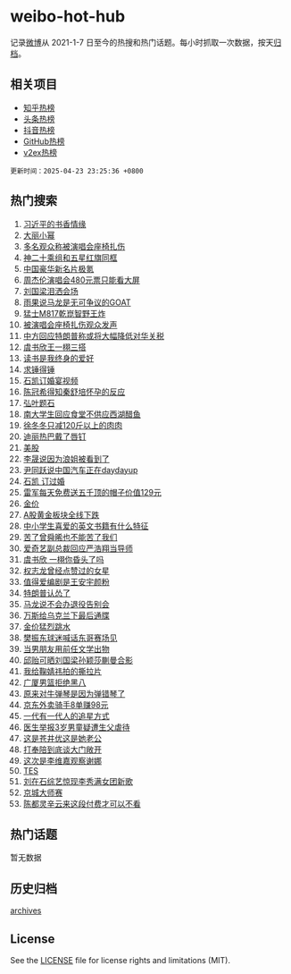 # weibo-hot-hub

记录[微博](https://www.weibo.com)从 2021-1-7 日至今的热搜和热门话题。每小时抓取一次数据，按天[归档](archives)。

## 相关项目

- [知乎热榜](https://github.com/snaildev/zhihu-hot-hub)
- [头条热榜](https://github.com/snaildev/toutiao-hot-hub)
- [抖音热榜](https://github.com/snaildev/douyin-hot-hub)
- [GitHub热榜](https://github.com/snaildev/github-hot-hub)
- [v2ex热榜](https://github.com/snaildev/v2ex-hot-hub)


`更新时间：2025-04-23 23:25:36 +0800`

## 热门搜索

1. [习近平的书香情缘](https://m.weibo.cn/search?containerid=100103type%3D1%26t%3D10%26q%3D%23%E4%B9%A0%E8%BF%91%E5%B9%B3%E7%9A%84%E4%B9%A6%E9%A6%99%E6%83%85%E7%BC%98%23&stream_entry_id=51&isnewpage=1&extparam=seat%3D1%26q%3D%2523%25E4%25B9%25A0%25E8%25BF%2591%25E5%25B9%25B3%25E7%259A%2584%25E4%25B9%25A6%25E9%25A6%2599%25E6%2583%2585%25E7%25BC%2598%2523%26dgr%3D0%26filter_type%3Drealtimehot%26stream_entry_id%3D51%26c_type%3D51%26cate%3D10103%26pos%3D0%26display_time%3D1745421935%26pre_seqid%3D17454219354220198303201)
1. [大丽小幂](https://m.weibo.cn/search?containerid=100103type%3D1%26t%3D10%26q%3D%23%E5%A4%A7%E4%B8%BD%E5%B0%8F%E5%B9%82%23&stream_entry_id=31&isnewpage=1&extparam=seat%3D1%26filter_type%3Drealtimehot%26c_type%3D31%26flag%3D1%26pos%3D0%26q%3D%2523%25E5%25A4%25A7%25E4%25B8%25BD%25E5%25B0%258F%25E5%25B9%2582%2523%26dgr%3D0%26lcate%3D5001%26band_rank%3D1%26stream_entry_id%3D31%26realpos%3D1%26cate%3D5001%26display_time%3D1745421935%26pre_seqid%3D17454219354220198303201)
1. [多名观众称被演唱会座椅扎伤](https://m.weibo.cn/search?containerid=100103type%3D1%26t%3D10%26q%3D%23%E5%A4%9A%E5%90%8D%E8%A7%82%E4%BC%97%E7%A7%B0%E8%A2%AB%E6%BC%94%E5%94%B1%E4%BC%9A%E5%BA%A7%E6%A4%85%E6%89%8E%E4%BC%A4%23&stream_entry_id=31&isnewpage=1&extparam=seat%3D1%26filter_type%3Drealtimehot%26c_type%3D31%26flag%3D0%26pos%3D1%26q%3D%2523%25E5%25A4%259A%25E5%2590%258D%25E8%25A7%2582%25E4%25BC%2597%25E7%25A7%25B0%25E8%25A2%25AB%25E6%25BC%2594%25E5%2594%25B1%25E4%25BC%259A%25E5%25BA%25A7%25E6%25A4%2585%25E6%2589%258E%25E4%25BC%25A4%2523%26dgr%3D0%26lcate%3D5001%26band_rank%3D2%26stream_entry_id%3D31%26realpos%3D2%26cate%3D5001%26display_time%3D1745421935%26pre_seqid%3D17454219354220198303201)
1. [神二十乘组和五星红旗同框](https://m.weibo.cn/search?containerid=100103type%3D1%26t%3D10%26q%3D%23%E7%A5%9E%E4%BA%8C%E5%8D%81%E4%B9%98%E7%BB%84%E5%92%8C%E4%BA%94%E6%98%9F%E7%BA%A2%E6%97%97%E5%90%8C%E6%A1%86%23&stream_entry_id=31&isnewpage=1&extparam=seat%3D1%26filter_type%3Drealtimehot%26c_type%3D31%26flag%3D1%26pos%3D2%26q%3D%2523%25E7%25A5%259E%25E4%25BA%258C%25E5%258D%2581%25E4%25B9%2598%25E7%25BB%2584%25E5%2592%258C%25E4%25BA%2594%25E6%2598%259F%25E7%25BA%25A2%25E6%2597%2597%25E5%2590%258C%25E6%25A1%2586%2523%26dgr%3D0%26lcate%3D5001%26band_rank%3D3%26stream_entry_id%3D31%26realpos%3D3%26cate%3D5001%26display_time%3D1745421935%26pre_seqid%3D17454219354220198303201)
1. [中国豪华新名片极氪](https://m.weibo.cn/search?containerid=100103type%3D1%26t%3D10%26q%3D%23%E4%B8%AD%E5%9B%BD%E8%B1%AA%E5%8D%8E%E6%96%B0%E5%90%8D%E7%89%87%E6%9E%81%E6%B0%AA%23&stream_entry_id=31&isnewpage=1&extparam=seat%3D1%26filter_type%3Drealtimehot%26c_type%3D31%26topic_ad%3D1%26pos%3D3%26q%3D%2523%25E4%25B8%25AD%25E5%259B%25BD%25E8%25B1%25AA%25E5%258D%258E%25E6%2596%25B0%25E5%2590%258D%25E7%2589%2587%25E6%259E%2581%25E6%25B0%25AA%2523%26dgr%3D0%26lcate%3D5001%26band_rank%3D4%26stream_entry_id%3D31%26cate%3D5001%26adid%3D283883%26is_ad_pos%3D1%26display_time%3D1745421935%26pre_seqid%3D17454219354220198303201)
1. [周杰伦演唱会480元票只能看大屏](https://m.weibo.cn/search?containerid=100103type%3D1%26t%3D10%26q%3D%23%E5%91%A8%E6%9D%B0%E4%BC%A6%E6%BC%94%E5%94%B1%E4%BC%9A480%E5%85%83%E7%A5%A8%E5%8F%AA%E8%83%BD%E7%9C%8B%E5%A4%A7%E5%B1%8F%23&stream_entry_id=31&isnewpage=1&extparam=seat%3D1%26filter_type%3Drealtimehot%26c_type%3D31%26flag%3D0%26pos%3D4%26q%3D%2523%25E5%2591%25A8%25E6%259D%25B0%25E4%25BC%25A6%25E6%25BC%2594%25E5%2594%25B1%25E4%25BC%259A480%25E5%2585%2583%25E7%25A5%25A8%25E5%258F%25AA%25E8%2583%25BD%25E7%259C%258B%25E5%25A4%25A7%25E5%25B1%258F%2523%26dgr%3D0%26lcate%3D5001%26band_rank%3D4%26stream_entry_id%3D31%26realpos%3D4%26cate%3D5001%26display_time%3D1745421935%26pre_seqid%3D17454219354220198303201)
1. [刘国梁泪洒会场](https://m.weibo.cn/search?containerid=100103type%3D1%26t%3D10%26q%3D%23%E5%88%98%E5%9B%BD%E6%A2%81%E6%B3%AA%E6%B4%92%E4%BC%9A%E5%9C%BA%23&stream_entry_id=31&isnewpage=1&extparam=seat%3D1%26filter_type%3Drealtimehot%26c_type%3D31%26flag%3D0%26pos%3D5%26q%3D%2523%25E5%2588%2598%25E5%259B%25BD%25E6%25A2%2581%25E6%25B3%25AA%25E6%25B4%2592%25E4%25BC%259A%25E5%259C%25BA%2523%26dgr%3D0%26lcate%3D5001%26band_rank%3D5%26stream_entry_id%3D31%26realpos%3D5%26cate%3D5001%26display_time%3D1745421935%26pre_seqid%3D17454219354220198303201)
1. [雨果说马龙是无可争议的GOAT](https://m.weibo.cn/search?containerid=100103type%3D1%26t%3D10%26q%3D%23%E9%9B%A8%E6%9E%9C%E8%AF%B4%E9%A9%AC%E9%BE%99%E6%98%AF%E6%97%A0%E5%8F%AF%E4%BA%89%E8%AE%AE%E7%9A%84GOAT%23&stream_entry_id=31&isnewpage=1&extparam=seat%3D1%26filter_type%3Drealtimehot%26c_type%3D31%26flag%3D1%26pos%3D6%26q%3D%2523%25E9%259B%25A8%25E6%259E%259C%25E8%25AF%25B4%25E9%25A9%25AC%25E9%25BE%2599%25E6%2598%25AF%25E6%2597%25A0%25E5%258F%25AF%25E4%25BA%2589%25E8%25AE%25AE%25E7%259A%2584GOAT%2523%26dgr%3D0%26lcate%3D5001%26band_rank%3D6%26stream_entry_id%3D31%26realpos%3D6%26cate%3D5001%26display_time%3D1745421935%26pre_seqid%3D17454219354220198303201)
1. [猛士M817乾崑智野王炸](https://m.weibo.cn/search?containerid=100103type%3D1%26t%3D10%26q%3D%23%E7%8C%9B%E5%A3%ABM817%E4%B9%BE%E5%B4%91%E6%99%BA%E9%87%8E%E7%8E%8B%E7%82%B8%23&stream_entry_id=31&isnewpage=1&extparam=seat%3D1%26filter_type%3Drealtimehot%26c_type%3D31%26topic_ad%3D1%26pos%3D7%26q%3D%2523%25E7%258C%259B%25E5%25A3%25ABM817%25E4%25B9%25BE%25E5%25B4%2591%25E6%2599%25BA%25E9%2587%258E%25E7%258E%258B%25E7%2582%25B8%2523%26dgr%3D0%26lcate%3D5001%26band_rank%3D7%26stream_entry_id%3D31%26cate%3D5001%26adid%3D283615%26is_ad_pos%3D1%26display_time%3D1745421935%26pre_seqid%3D17454219354220198303201)
1. [被演唱会座椅扎伤观众发声](https://m.weibo.cn/search?containerid=100103type%3D1%26t%3D10%26q%3D%23%E8%A2%AB%E6%BC%94%E5%94%B1%E4%BC%9A%E5%BA%A7%E6%A4%85%E6%89%8E%E4%BC%A4%E8%A7%82%E4%BC%97%E5%8F%91%E5%A3%B0%23&stream_entry_id=31&isnewpage=1&extparam=seat%3D1%26filter_type%3Drealtimehot%26c_type%3D31%26flag%3D1%26pos%3D8%26q%3D%2523%25E8%25A2%25AB%25E6%25BC%2594%25E5%2594%25B1%25E4%25BC%259A%25E5%25BA%25A7%25E6%25A4%2585%25E6%2589%258E%25E4%25BC%25A4%25E8%25A7%2582%25E4%25BC%2597%25E5%258F%2591%25E5%25A3%25B0%2523%26dgr%3D0%26lcate%3D5001%26band_rank%3D7%26stream_entry_id%3D31%26realpos%3D7%26cate%3D5001%26display_time%3D1745421935%26pre_seqid%3D17454219354220198303201)
1. [中方回应特朗普称或将大幅降低对华关税](https://m.weibo.cn/search?containerid=100103type%3D1%26t%3D10%26q%3D%23%E4%B8%AD%E6%96%B9%E5%9B%9E%E5%BA%94%E7%89%B9%E6%9C%97%E6%99%AE%E7%A7%B0%E6%88%96%E5%B0%86%E5%A4%A7%E5%B9%85%E9%99%8D%E4%BD%8E%E5%AF%B9%E5%8D%8E%E5%85%B3%E7%A8%8E%23&stream_entry_id=31&isnewpage=1&extparam=seat%3D1%26filter_type%3Drealtimehot%26c_type%3D31%26flag%3D0%26pos%3D9%26q%3D%2523%25E4%25B8%25AD%25E6%2596%25B9%25E5%259B%259E%25E5%25BA%2594%25E7%2589%25B9%25E6%259C%2597%25E6%2599%25AE%25E7%25A7%25B0%25E6%2588%2596%25E5%25B0%2586%25E5%25A4%25A7%25E5%25B9%2585%25E9%2599%258D%25E4%25BD%258E%25E5%25AF%25B9%25E5%258D%258E%25E5%2585%25B3%25E7%25A8%258E%2523%26dgr%3D0%26lcate%3D5001%26band_rank%3D8%26stream_entry_id%3D31%26realpos%3D8%26cate%3D5001%26display_time%3D1745421935%26pre_seqid%3D17454219354220198303201)
1. [虞书欣王一栩三搭](https://m.weibo.cn/search?containerid=100103type%3D1%26t%3D10%26q%3D%23%E8%99%9E%E4%B9%A6%E6%AC%A3%E7%8E%8B%E4%B8%80%E6%A0%A9%E4%B8%89%E6%90%AD%23&stream_entry_id=31&isnewpage=1&extparam=seat%3D1%26filter_type%3Drealtimehot%26c_type%3D31%26flag%3D1%26pos%3D10%26q%3D%2523%25E8%2599%259E%25E4%25B9%25A6%25E6%25AC%25A3%25E7%258E%258B%25E4%25B8%2580%25E6%25A0%25A9%25E4%25B8%2589%25E6%2590%25AD%2523%26dgr%3D0%26lcate%3D5001%26band_rank%3D9%26stream_entry_id%3D31%26realpos%3D9%26cate%3D5001%26display_time%3D1745421935%26pre_seqid%3D17454219354220198303201)
1. [读书是我终身的爱好](https://m.weibo.cn/search?containerid=100103type%3D1%26t%3D10%26q%3D%23%E8%AF%BB%E4%B9%A6%E6%98%AF%E6%88%91%E7%BB%88%E8%BA%AB%E7%9A%84%E7%88%B1%E5%A5%BD%23&stream_entry_id=31&isnewpage=1&extparam=seat%3D1%26filter_type%3Drealtimehot%26c_type%3D31%26flag%3D1%26pos%3D11%26q%3D%2523%25E8%25AF%25BB%25E4%25B9%25A6%25E6%2598%25AF%25E6%2588%2591%25E7%25BB%2588%25E8%25BA%25AB%25E7%259A%2584%25E7%2588%25B1%25E5%25A5%25BD%2523%26dgr%3D0%26lcate%3D5001%26band_rank%3D10%26stream_entry_id%3D31%26realpos%3D10%26cate%3D5001%26display_time%3D1745421935%26pre_seqid%3D17454219354220198303201)
1. [求锤得锤](https://m.weibo.cn/search?containerid=100103type%3D1%26t%3D10%26q%3D%E6%B1%82%E9%94%A4%E5%BE%97%E9%94%A4&stream_entry_id=31&isnewpage=1&extparam=seat%3D1%26filter_type%3Drealtimehot%26c_type%3D31%26flag%3D2%26pos%3D12%26q%3D%25E6%25B1%2582%25E9%2594%25A4%25E5%25BE%2597%25E9%2594%25A4%26dgr%3D0%26lcate%3D5001%26band_rank%3D11%26stream_entry_id%3D31%26realpos%3D11%26cate%3D5001%26display_time%3D1745421935%26pre_seqid%3D17454219354220198303201)
1. [石凯订婚宴视频](https://m.weibo.cn/search?containerid=100103type%3D1%26t%3D10%26q%3D%23%E7%9F%B3%E5%87%AF%E8%AE%A2%E5%A9%9A%E5%AE%B4%E8%A7%86%E9%A2%91%23&stream_entry_id=31&isnewpage=1&extparam=seat%3D1%26filter_type%3Drealtimehot%26c_type%3D31%26flag%3D0%26pos%3D13%26q%3D%2523%25E7%259F%25B3%25E5%2587%25AF%25E8%25AE%25A2%25E5%25A9%259A%25E5%25AE%25B4%25E8%25A7%2586%25E9%25A2%2591%2523%26dgr%3D0%26lcate%3D5001%26band_rank%3D12%26stream_entry_id%3D31%26realpos%3D12%26cate%3D5001%26display_time%3D1745421935%26pre_seqid%3D17454219354220198303201)
1. [陈冠希得知秦舒培怀孕的反应](https://m.weibo.cn/search?containerid=100103type%3D1%26t%3D10%26q%3D%23%E9%99%88%E5%86%A0%E5%B8%8C%E5%BE%97%E7%9F%A5%E7%A7%A6%E8%88%92%E5%9F%B9%E6%80%80%E5%AD%95%E7%9A%84%E5%8F%8D%E5%BA%94%23&stream_entry_id=31&isnewpage=1&extparam=seat%3D1%26filter_type%3Drealtimehot%26c_type%3D31%26flag%3D2%26pos%3D14%26q%3D%2523%25E9%2599%2588%25E5%2586%25A0%25E5%25B8%258C%25E5%25BE%2597%25E7%259F%25A5%25E7%25A7%25A6%25E8%2588%2592%25E5%259F%25B9%25E6%2580%2580%25E5%25AD%2595%25E7%259A%2584%25E5%258F%258D%25E5%25BA%2594%2523%26dgr%3D0%26lcate%3D5001%26band_rank%3D13%26stream_entry_id%3D31%26realpos%3D13%26cate%3D5001%26display_time%3D1745421935%26pre_seqid%3D17454219354220198303201)
1. [弘叶题石](https://m.weibo.cn/search?containerid=100103type%3D1%26t%3D10%26q%3D%E5%BC%98%E5%8F%B6%E9%A2%98%E7%9F%B3&stream_entry_id=31&isnewpage=1&extparam=seat%3D1%26filter_type%3Drealtimehot%26c_type%3D31%26flag%3D1%26pos%3D15%26q%3D%25E5%25BC%2598%25E5%258F%25B6%25E9%25A2%2598%25E7%259F%25B3%26dgr%3D0%26lcate%3D5001%26band_rank%3D14%26stream_entry_id%3D31%26realpos%3D14%26cate%3D5001%26display_time%3D1745421935%26pre_seqid%3D17454219354220198303201)
1. [南大学生回应食堂不供应西湖醋鱼](https://m.weibo.cn/search?containerid=100103type%3D1%26t%3D10%26q%3D%23%E5%8D%97%E5%A4%A7%E5%AD%A6%E7%94%9F%E5%9B%9E%E5%BA%94%E9%A3%9F%E5%A0%82%E4%B8%8D%E4%BE%9B%E5%BA%94%E8%A5%BF%E6%B9%96%E9%86%8B%E9%B1%BC%23&stream_entry_id=31&isnewpage=1&extparam=seat%3D1%26filter_type%3Drealtimehot%26c_type%3D31%26flag%3D1%26pos%3D16%26q%3D%2523%25E5%258D%2597%25E5%25A4%25A7%25E5%25AD%25A6%25E7%2594%259F%25E5%259B%259E%25E5%25BA%2594%25E9%25A3%259F%25E5%25A0%2582%25E4%25B8%258D%25E4%25BE%259B%25E5%25BA%2594%25E8%25A5%25BF%25E6%25B9%2596%25E9%2586%258B%25E9%25B1%25BC%2523%26dgr%3D0%26lcate%3D5001%26band_rank%3D15%26stream_entry_id%3D31%26realpos%3D15%26cate%3D5001%26display_time%3D1745421935%26pre_seqid%3D17454219354220198303201)
1. [徐冬冬只减120斤以上的肉肉](https://m.weibo.cn/search?containerid=100103type%3D1%26t%3D10%26q%3D%E5%BE%90%E5%86%AC%E5%86%AC%E5%8F%AA%E5%87%8F120%E6%96%A4%E4%BB%A5%E4%B8%8A%E7%9A%84%E8%82%89%E8%82%89&stream_entry_id=31&isnewpage=1&extparam=seat%3D1%26filter_type%3Drealtimehot%26c_type%3D31%26flag%3D1%26pos%3D17%26q%3D%25E5%25BE%2590%25E5%2586%25AC%25E5%2586%25AC%25E5%258F%25AA%25E5%2587%258F120%25E6%2596%25A4%25E4%25BB%25A5%25E4%25B8%258A%25E7%259A%2584%25E8%2582%2589%25E8%2582%2589%26dgr%3D0%26lcate%3D5001%26band_rank%3D16%26stream_entry_id%3D31%26realpos%3D16%26cate%3D5001%26display_time%3D1745421935%26pre_seqid%3D17454219354220198303201)
1. [迪丽热巴戴了唇钉](https://m.weibo.cn/search?containerid=100103type%3D1%26t%3D10%26q%3D%23%E8%BF%AA%E4%B8%BD%E7%83%AD%E5%B7%B4%E6%88%B4%E4%BA%86%E5%94%87%E9%92%89%23&stream_entry_id=31&isnewpage=1&extparam=seat%3D1%26filter_type%3Drealtimehot%26c_type%3D31%26flag%3D0%26pos%3D18%26q%3D%2523%25E8%25BF%25AA%25E4%25B8%25BD%25E7%2583%25AD%25E5%25B7%25B4%25E6%2588%25B4%25E4%25BA%2586%25E5%2594%2587%25E9%2592%2589%2523%26dgr%3D0%26lcate%3D5001%26band_rank%3D17%26stream_entry_id%3D31%26realpos%3D17%26cate%3D5001%26display_time%3D1745421935%26pre_seqid%3D17454219354220198303201)
1. [美股](https://m.weibo.cn/search?containerid=100103type%3D1%26t%3D10%26q%3D%E7%BE%8E%E8%82%A1&stream_entry_id=31&isnewpage=1&extparam=seat%3D1%26filter_type%3Drealtimehot%26c_type%3D31%26flag%3D1%26pos%3D19%26q%3D%25E7%25BE%258E%25E8%2582%25A1%26dgr%3D0%26lcate%3D5001%26band_rank%3D18%26stream_entry_id%3D31%26realpos%3D18%26cate%3D5001%26display_time%3D1745421935%26pre_seqid%3D17454219354220198303201)
1. [李晟说因为浪姐被看到了](https://m.weibo.cn/search?containerid=100103type%3D1%26t%3D10%26q%3D%E6%9D%8E%E6%99%9F%E8%AF%B4%E5%9B%A0%E4%B8%BA%E6%B5%AA%E5%A7%90%E8%A2%AB%E7%9C%8B%E5%88%B0%E4%BA%86&stream_entry_id=31&isnewpage=1&extparam=seat%3D1%26filter_type%3Drealtimehot%26c_type%3D31%26flag%3D1%26pos%3D20%26q%3D%25E6%259D%258E%25E6%2599%259F%25E8%25AF%25B4%25E5%259B%25A0%25E4%25B8%25BA%25E6%25B5%25AA%25E5%25A7%2590%25E8%25A2%25AB%25E7%259C%258B%25E5%2588%25B0%25E4%25BA%2586%26dgr%3D0%26lcate%3D5001%26band_rank%3D19%26stream_entry_id%3D31%26realpos%3D19%26cate%3D5001%26display_time%3D1745421935%26pre_seqid%3D17454219354220198303201)
1. [尹同跃说中国汽车正在daydayup](https://m.weibo.cn/search?containerid=100103type%3D1%26t%3D10%26q%3D%23%E5%B0%B9%E5%90%8C%E8%B7%83%E8%AF%B4%E4%B8%AD%E5%9B%BD%E6%B1%BD%E8%BD%A6%E6%AD%A3%E5%9C%A8daydayup%23&stream_entry_id=31&isnewpage=1&extparam=seat%3D1%26filter_type%3Drealtimehot%26c_type%3D31%26flag%3D1%26pos%3D21%26q%3D%2523%25E5%25B0%25B9%25E5%2590%258C%25E8%25B7%2583%25E8%25AF%25B4%25E4%25B8%25AD%25E5%259B%25BD%25E6%25B1%25BD%25E8%25BD%25A6%25E6%25AD%25A3%25E5%259C%25A8daydayup%2523%26dgr%3D0%26lcate%3D5001%26band_rank%3D20%26stream_entry_id%3D31%26realpos%3D20%26cate%3D5001%26display_time%3D1745421935%26pre_seqid%3D17454219354220198303201)
1. [石凯 订过婚](https://m.weibo.cn/search?containerid=100103type%3D1%26t%3D10%26q%3D%E7%9F%B3%E5%87%AF+%E8%AE%A2%E8%BF%87%E5%A9%9A&stream_entry_id=31&isnewpage=1&extparam=seat%3D1%26filter_type%3Drealtimehot%26c_type%3D31%26flag%3D2%26pos%3D22%26q%3D%25E7%259F%25B3%25E5%2587%25AF%2520%25E8%25AE%25A2%25E8%25BF%2587%25E5%25A9%259A%26dgr%3D0%26lcate%3D5001%26band_rank%3D21%26stream_entry_id%3D31%26realpos%3D21%26cate%3D5001%26display_time%3D1745421935%26pre_seqid%3D17454219354220198303201)
1. [雷军每天免费送五千顶的帽子价值129元](https://m.weibo.cn/search?containerid=100103type%3D1%26t%3D10%26q%3D%23%E9%9B%B7%E5%86%9B%E6%AF%8F%E5%A4%A9%E5%85%8D%E8%B4%B9%E9%80%81%E4%BA%94%E5%8D%83%E9%A1%B6%E7%9A%84%E5%B8%BD%E5%AD%90%E4%BB%B7%E5%80%BC129%E5%85%83%23&stream_entry_id=31&isnewpage=1&extparam=seat%3D1%26filter_type%3Drealtimehot%26c_type%3D31%26flag%3D1%26pos%3D23%26q%3D%2523%25E9%259B%25B7%25E5%2586%259B%25E6%25AF%258F%25E5%25A4%25A9%25E5%2585%258D%25E8%25B4%25B9%25E9%2580%2581%25E4%25BA%2594%25E5%258D%2583%25E9%25A1%25B6%25E7%259A%2584%25E5%25B8%25BD%25E5%25AD%2590%25E4%25BB%25B7%25E5%2580%25BC129%25E5%2585%2583%2523%26dgr%3D0%26lcate%3D5001%26band_rank%3D22%26stream_entry_id%3D31%26realpos%3D22%26cate%3D5001%26display_time%3D1745421935%26pre_seqid%3D17454219354220198303201)
1. [金价](https://m.weibo.cn/search?containerid=100103type%3D1%26t%3D10%26q%3D%E9%87%91%E4%BB%B7&stream_entry_id=31&isnewpage=1&extparam=seat%3D1%26filter_type%3Drealtimehot%26c_type%3D31%26flag%3D1%26pos%3D24%26q%3D%25E9%2587%2591%25E4%25BB%25B7%26dgr%3D0%26lcate%3D5001%26band_rank%3D23%26stream_entry_id%3D31%26realpos%3D23%26cate%3D5001%26display_time%3D1745421935%26pre_seqid%3D17454219354220198303201)
1. [A股黄金板块全线下跌](https://m.weibo.cn/search?containerid=100103type%3D1%26t%3D10%26q%3D%23A%E8%82%A1%E9%BB%84%E9%87%91%E6%9D%BF%E5%9D%97%E5%85%A8%E7%BA%BF%E4%B8%8B%E8%B7%8C%23&stream_entry_id=31&isnewpage=1&extparam=seat%3D1%26filter_type%3Drealtimehot%26c_type%3D31%26flag%3D1%26pos%3D25%26q%3D%2523A%25E8%2582%25A1%25E9%25BB%2584%25E9%2587%2591%25E6%259D%25BF%25E5%259D%2597%25E5%2585%25A8%25E7%25BA%25BF%25E4%25B8%258B%25E8%25B7%258C%2523%26dgr%3D0%26lcate%3D5001%26band_rank%3D24%26stream_entry_id%3D31%26realpos%3D24%26cate%3D5001%26display_time%3D1745421935%26pre_seqid%3D17454219354220198303201)
1. [中小学生喜爱的英文书籍有什么特征](https://m.weibo.cn/search?containerid=100103type%3D1%26t%3D10%26q%3D%E4%B8%AD%E5%B0%8F%E5%AD%A6%E7%94%9F%E5%96%9C%E7%88%B1%E7%9A%84%E8%8B%B1%E6%96%87%E4%B9%A6%E7%B1%8D%E6%9C%89%E4%BB%80%E4%B9%88%E7%89%B9%E5%BE%81&stream_entry_id=31&isnewpage=1&extparam=seat%3D1%26is_ai_ask%3D1%26filter_type%3Drealtimehot%26c_type%3D31%26flag%3D1%26pos%3D26%26q%3D%25E4%25B8%25AD%25E5%25B0%258F%25E5%25AD%25A6%25E7%2594%259F%25E5%2596%259C%25E7%2588%25B1%25E7%259A%2584%25E8%258B%25B1%25E6%2596%2587%25E4%25B9%25A6%25E7%25B1%258D%25E6%259C%2589%25E4%25BB%2580%25E4%25B9%2588%25E7%2589%25B9%25E5%25BE%2581%26dgr%3D0%26lcate%3D5001%26band_rank%3D25%26stream_entry_id%3D31%26realpos%3D25%26cate%3D5001%26display_time%3D1745421935%26pre_seqid%3D17454219354220198303201)
1. [苦了曾舜晞也不能苦了我们](https://m.weibo.cn/search?containerid=100103type%3D1%26t%3D10%26q%3D%E8%8B%A6%E4%BA%86%E6%9B%BE%E8%88%9C%E6%99%9E%E4%B9%9F%E4%B8%8D%E8%83%BD%E8%8B%A6%E4%BA%86%E6%88%91%E4%BB%AC&stream_entry_id=31&isnewpage=1&extparam=seat%3D1%26filter_type%3Drealtimehot%26c_type%3D31%26flag%3D1%26pos%3D27%26q%3D%25E8%258B%25A6%25E4%25BA%2586%25E6%259B%25BE%25E8%2588%259C%25E6%2599%259E%25E4%25B9%259F%25E4%25B8%258D%25E8%2583%25BD%25E8%258B%25A6%25E4%25BA%2586%25E6%2588%2591%25E4%25BB%25AC%26dgr%3D0%26lcate%3D5001%26band_rank%3D26%26stream_entry_id%3D31%26realpos%3D26%26cate%3D5001%26display_time%3D1745421935%26pre_seqid%3D17454219354220198303201)
1. [爱奇艺副总裁回应严浩翔当导师](https://m.weibo.cn/search?containerid=100103type%3D1%26t%3D10%26q%3D%23%E7%88%B1%E5%A5%87%E8%89%BA%E5%89%AF%E6%80%BB%E8%A3%81%E5%9B%9E%E5%BA%94%E4%B8%A5%E6%B5%A9%E7%BF%94%E5%BD%93%E5%AF%BC%E5%B8%88%23&stream_entry_id=31&isnewpage=1&extparam=seat%3D1%26filter_type%3Drealtimehot%26c_type%3D31%26flag%3D0%26pos%3D28%26q%3D%2523%25E7%2588%25B1%25E5%25A5%2587%25E8%2589%25BA%25E5%2589%25AF%25E6%2580%25BB%25E8%25A3%2581%25E5%259B%259E%25E5%25BA%2594%25E4%25B8%25A5%25E6%25B5%25A9%25E7%25BF%2594%25E5%25BD%2593%25E5%25AF%25BC%25E5%25B8%2588%2523%26dgr%3D0%26lcate%3D5001%26band_rank%3D27%26stream_entry_id%3D31%26realpos%3D27%26cate%3D5001%26display_time%3D1745421935%26pre_seqid%3D17454219354220198303201)
1. [虞书欣 一栩你昏头了吗](https://m.weibo.cn/search?containerid=100103type%3D1%26t%3D10%26q%3D%E8%99%9E%E4%B9%A6%E6%AC%A3+%E4%B8%80%E6%A0%A9%E4%BD%A0%E6%98%8F%E5%A4%B4%E4%BA%86%E5%90%97&stream_entry_id=31&isnewpage=1&extparam=seat%3D1%26filter_type%3Drealtimehot%26c_type%3D31%26flag%3D0%26pos%3D29%26q%3D%25E8%2599%259E%25E4%25B9%25A6%25E6%25AC%25A3%2520%25E4%25B8%2580%25E6%25A0%25A9%25E4%25BD%25A0%25E6%2598%258F%25E5%25A4%25B4%25E4%25BA%2586%25E5%2590%2597%26dgr%3D0%26lcate%3D5001%26band_rank%3D28%26stream_entry_id%3D31%26realpos%3D28%26cate%3D5001%26display_time%3D1745421935%26pre_seqid%3D17454219354220198303201)
1. [权志龙曾经点赞过的女星](https://m.weibo.cn/search?containerid=100103type%3D1%26t%3D10%26q%3D%23%E6%9D%83%E5%BF%97%E9%BE%99%E6%9B%BE%E7%BB%8F%E7%82%B9%E8%B5%9E%E8%BF%87%E7%9A%84%E5%A5%B3%E6%98%9F%23&stream_entry_id=31&isnewpage=1&extparam=seat%3D1%26filter_type%3Drealtimehot%26c_type%3D31%26flag%3D1%26pos%3D30%26q%3D%2523%25E6%259D%2583%25E5%25BF%2597%25E9%25BE%2599%25E6%259B%25BE%25E7%25BB%258F%25E7%2582%25B9%25E8%25B5%259E%25E8%25BF%2587%25E7%259A%2584%25E5%25A5%25B3%25E6%2598%259F%2523%26dgr%3D0%26lcate%3D5001%26band_rank%3D29%26stream_entry_id%3D31%26realpos%3D29%26cate%3D5001%26display_time%3D1745421935%26pre_seqid%3D17454219354220198303201)
1. [值得爱编剧是王安宇颜粉](https://m.weibo.cn/search?containerid=100103type%3D1%26t%3D10%26q%3D%23%E5%80%BC%E5%BE%97%E7%88%B1%E7%BC%96%E5%89%A7%E6%98%AF%E7%8E%8B%E5%AE%89%E5%AE%87%E9%A2%9C%E7%B2%89%23&stream_entry_id=31&isnewpage=1&extparam=seat%3D1%26filter_type%3Drealtimehot%26c_type%3D31%26flag%3D1%26pos%3D31%26q%3D%2523%25E5%2580%25BC%25E5%25BE%2597%25E7%2588%25B1%25E7%25BC%2596%25E5%2589%25A7%25E6%2598%25AF%25E7%258E%258B%25E5%25AE%2589%25E5%25AE%2587%25E9%25A2%259C%25E7%25B2%2589%2523%26dgr%3D0%26lcate%3D5001%26band_rank%3D30%26stream_entry_id%3D31%26realpos%3D30%26cate%3D5001%26display_time%3D1745421935%26pre_seqid%3D17454219354220198303201)
1. [特朗普认怂了](https://m.weibo.cn/search?containerid=100103type%3D1%26t%3D10%26q%3D%23%E7%89%B9%E6%9C%97%E6%99%AE%E8%AE%A4%E6%80%82%E4%BA%86%23&stream_entry_id=31&isnewpage=1&extparam=seat%3D1%26filter_type%3Drealtimehot%26c_type%3D31%26flag%3D0%26pos%3D32%26q%3D%2523%25E7%2589%25B9%25E6%259C%2597%25E6%2599%25AE%25E8%25AE%25A4%25E6%2580%2582%25E4%25BA%2586%2523%26dgr%3D0%26lcate%3D5001%26band_rank%3D31%26stream_entry_id%3D31%26realpos%3D31%26cate%3D5001%26display_time%3D1745421935%26pre_seqid%3D17454219354220198303201)
1. [马龙说不会办退役告别会](https://m.weibo.cn/search?containerid=100103type%3D1%26t%3D10%26q%3D%23%E9%A9%AC%E9%BE%99%E8%AF%B4%E4%B8%8D%E4%BC%9A%E5%8A%9E%E9%80%80%E5%BD%B9%E5%91%8A%E5%88%AB%E4%BC%9A%23&stream_entry_id=31&isnewpage=1&extparam=seat%3D1%26filter_type%3Drealtimehot%26c_type%3D31%26flag%3D0%26pos%3D33%26q%3D%2523%25E9%25A9%25AC%25E9%25BE%2599%25E8%25AF%25B4%25E4%25B8%258D%25E4%25BC%259A%25E5%258A%259E%25E9%2580%2580%25E5%25BD%25B9%25E5%2591%258A%25E5%2588%25AB%25E4%25BC%259A%2523%26dgr%3D0%26lcate%3D5001%26band_rank%3D32%26stream_entry_id%3D31%26realpos%3D32%26cate%3D5001%26display_time%3D1745421935%26pre_seqid%3D17454219354220198303201)
1. [万斯给乌克兰下最后通牒](https://m.weibo.cn/search?containerid=100103type%3D1%26t%3D10%26q%3D%23%E4%B8%87%E6%96%AF%E7%BB%99%E4%B9%8C%E5%85%8B%E5%85%B0%E4%B8%8B%E6%9C%80%E5%90%8E%E9%80%9A%E7%89%92%23&stream_entry_id=31&isnewpage=1&extparam=seat%3D1%26filter_type%3Drealtimehot%26c_type%3D31%26flag%3D0%26pos%3D34%26q%3D%2523%25E4%25B8%2587%25E6%2596%25AF%25E7%25BB%2599%25E4%25B9%258C%25E5%2585%258B%25E5%2585%25B0%25E4%25B8%258B%25E6%259C%2580%25E5%2590%258E%25E9%2580%259A%25E7%2589%2592%2523%26dgr%3D0%26lcate%3D5001%26band_rank%3D33%26stream_entry_id%3D31%26realpos%3D33%26cate%3D5001%26display_time%3D1745421935%26pre_seqid%3D17454219354220198303201)
1. [金价猛烈跳水](https://m.weibo.cn/search?containerid=100103type%3D1%26t%3D10%26q%3D%23%E9%87%91%E4%BB%B7%E7%8C%9B%E7%83%88%E8%B7%B3%E6%B0%B4%23&stream_entry_id=31&isnewpage=1&extparam=seat%3D1%26filter_type%3Drealtimehot%26c_type%3D31%26flag%3D1%26pos%3D35%26q%3D%2523%25E9%2587%2591%25E4%25BB%25B7%25E7%258C%259B%25E7%2583%2588%25E8%25B7%25B3%25E6%25B0%25B4%2523%26dgr%3D0%26lcate%3D5001%26band_rank%3D34%26stream_entry_id%3D31%26realpos%3D34%26cate%3D5001%26display_time%3D1745421935%26pre_seqid%3D17454219354220198303201)
1. [樊振东球迷喊话东哥赛场见](https://m.weibo.cn/search?containerid=100103type%3D1%26t%3D10%26q%3D%23%E6%A8%8A%E6%8C%AF%E4%B8%9C%E7%90%83%E8%BF%B7%E5%96%8A%E8%AF%9D%E4%B8%9C%E5%93%A5%E8%B5%9B%E5%9C%BA%E8%A7%81%23&stream_entry_id=31&isnewpage=1&extparam=seat%3D1%26filter_type%3Drealtimehot%26c_type%3D31%26flag%3D1%26pos%3D36%26q%3D%2523%25E6%25A8%258A%25E6%258C%25AF%25E4%25B8%259C%25E7%2590%2583%25E8%25BF%25B7%25E5%2596%258A%25E8%25AF%259D%25E4%25B8%259C%25E5%2593%25A5%25E8%25B5%259B%25E5%259C%25BA%25E8%25A7%2581%2523%26dgr%3D0%26lcate%3D5001%26band_rank%3D35%26stream_entry_id%3D31%26realpos%3D35%26cate%3D5001%26display_time%3D1745421935%26pre_seqid%3D17454219354220198303201)
1. [当男朋友用前任文学出物](https://m.weibo.cn/search?containerid=100103type%3D1%26t%3D10%26q%3D%E5%BD%93%E7%94%B7%E6%9C%8B%E5%8F%8B%E7%94%A8%E5%89%8D%E4%BB%BB%E6%96%87%E5%AD%A6%E5%87%BA%E7%89%A9&stream_entry_id=31&isnewpage=1&extparam=seat%3D1%26filter_type%3Drealtimehot%26c_type%3D31%26flag%3D0%26pos%3D37%26q%3D%25E5%25BD%2593%25E7%2594%25B7%25E6%259C%258B%25E5%258F%258B%25E7%2594%25A8%25E5%2589%258D%25E4%25BB%25BB%25E6%2596%2587%25E5%25AD%25A6%25E5%2587%25BA%25E7%2589%25A9%26dgr%3D0%26lcate%3D5001%26band_rank%3D36%26stream_entry_id%3D31%26realpos%3D36%26cate%3D5001%26display_time%3D1745421935%26pre_seqid%3D17454219354220198303201)
1. [邱贻可晒刘国梁孙颖莎蒯曼合影](https://m.weibo.cn/search?containerid=100103type%3D1%26t%3D10%26q%3D%23%E9%82%B1%E8%B4%BB%E5%8F%AF%E6%99%92%E5%88%98%E5%9B%BD%E6%A2%81%E5%AD%99%E9%A2%96%E8%8E%8E%E8%92%AF%E6%9B%BC%E5%90%88%E5%BD%B1%23&stream_entry_id=31&isnewpage=1&extparam=seat%3D1%26filter_type%3Drealtimehot%26c_type%3D31%26flag%3D1%26pos%3D38%26q%3D%2523%25E9%2582%25B1%25E8%25B4%25BB%25E5%258F%25AF%25E6%2599%2592%25E5%2588%2598%25E5%259B%25BD%25E6%25A2%2581%25E5%25AD%2599%25E9%25A2%2596%25E8%258E%258E%25E8%2592%25AF%25E6%259B%25BC%25E5%2590%2588%25E5%25BD%25B1%2523%26dgr%3D0%26lcate%3D5001%26band_rank%3D37%26stream_entry_id%3D31%26realpos%3D37%26cate%3D5001%26display_time%3D1745421935%26pre_seqid%3D17454219354220198303201)
1. [我给鞠婧祎拍的撕拉片](https://m.weibo.cn/search?containerid=100103type%3D1%26t%3D10%26q%3D%E6%88%91%E7%BB%99%E9%9E%A0%E5%A9%A7%E7%A5%8E%E6%8B%8D%E7%9A%84%E6%92%95%E6%8B%89%E7%89%87&stream_entry_id=31&isnewpage=1&extparam=seat%3D1%26filter_type%3Drealtimehot%26c_type%3D31%26flag%3D0%26pos%3D39%26q%3D%25E6%2588%2591%25E7%25BB%2599%25E9%259E%25A0%25E5%25A9%25A7%25E7%25A5%258E%25E6%258B%258D%25E7%259A%2584%25E6%2592%2595%25E6%258B%2589%25E7%2589%2587%26dgr%3D0%26lcate%3D5001%26band_rank%3D38%26stream_entry_id%3D31%26realpos%3D38%26cate%3D5001%26display_time%3D1745421935%26pre_seqid%3D17454219354220198303201)
1. [广厦男篮拒绝黑八](https://m.weibo.cn/search?containerid=100103type%3D1%26t%3D10%26q%3D%23%E5%B9%BF%E5%8E%A6%E7%94%B7%E7%AF%AE%E6%8B%92%E7%BB%9D%E9%BB%91%E5%85%AB%23&stream_entry_id=31&isnewpage=1&extparam=seat%3D1%26filter_type%3Drealtimehot%26c_type%3D31%26flag%3D1%26pos%3D40%26q%3D%2523%25E5%25B9%25BF%25E5%258E%25A6%25E7%2594%25B7%25E7%25AF%25AE%25E6%258B%2592%25E7%25BB%259D%25E9%25BB%2591%25E5%2585%25AB%2523%26dgr%3D0%26lcate%3D5001%26band_rank%3D39%26stream_entry_id%3D31%26realpos%3D39%26cate%3D5001%26display_time%3D1745421935%26pre_seqid%3D17454219354220198303201)
1. [原来对牛弹琴是因为弹错琴了](https://m.weibo.cn/search?containerid=100103type%3D1%26t%3D10%26q%3D%E5%8E%9F%E6%9D%A5%E5%AF%B9%E7%89%9B%E5%BC%B9%E7%90%B4%E6%98%AF%E5%9B%A0%E4%B8%BA%E5%BC%B9%E9%94%99%E7%90%B4%E4%BA%86&stream_entry_id=31&isnewpage=1&extparam=seat%3D1%26filter_type%3Drealtimehot%26c_type%3D31%26flag%3D1%26pos%3D41%26q%3D%25E5%258E%259F%25E6%259D%25A5%25E5%25AF%25B9%25E7%2589%259B%25E5%25BC%25B9%25E7%2590%25B4%25E6%2598%25AF%25E5%259B%25A0%25E4%25B8%25BA%25E5%25BC%25B9%25E9%2594%2599%25E7%2590%25B4%25E4%25BA%2586%26dgr%3D0%26lcate%3D5001%26band_rank%3D40%26stream_entry_id%3D31%26realpos%3D40%26cate%3D5001%26display_time%3D1745421935%26pre_seqid%3D17454219354220198303201)
1. [京东外卖骑手8单赚98元](https://m.weibo.cn/search?containerid=100103type%3D1%26t%3D10%26q%3D%23%E4%BA%AC%E4%B8%9C%E5%A4%96%E5%8D%96%E9%AA%91%E6%89%8B8%E5%8D%95%E8%B5%9A98%E5%85%83%23&stream_entry_id=31&isnewpage=1&extparam=seat%3D1%26filter_type%3Drealtimehot%26c_type%3D31%26flag%3D0%26pos%3D42%26q%3D%2523%25E4%25BA%25AC%25E4%25B8%259C%25E5%25A4%2596%25E5%258D%2596%25E9%25AA%2591%25E6%2589%258B8%25E5%258D%2595%25E8%25B5%259A98%25E5%2585%2583%2523%26dgr%3D0%26lcate%3D5001%26band_rank%3D41%26stream_entry_id%3D31%26realpos%3D41%26cate%3D5001%26display_time%3D1745421935%26pre_seqid%3D17454219354220198303201)
1. [一代有一代人的追星方式](https://m.weibo.cn/search?containerid=100103type%3D1%26t%3D10%26q%3D%23%E4%B8%80%E4%BB%A3%E6%9C%89%E4%B8%80%E4%BB%A3%E4%BA%BA%E7%9A%84%E8%BF%BD%E6%98%9F%E6%96%B9%E5%BC%8F%23&stream_entry_id=31&isnewpage=1&extparam=seat%3D1%26filter_type%3Drealtimehot%26c_type%3D31%26flag%3D1%26pos%3D43%26q%3D%2523%25E4%25B8%2580%25E4%25BB%25A3%25E6%259C%2589%25E4%25B8%2580%25E4%25BB%25A3%25E4%25BA%25BA%25E7%259A%2584%25E8%25BF%25BD%25E6%2598%259F%25E6%2596%25B9%25E5%25BC%258F%2523%26dgr%3D0%26lcate%3D5001%26band_rank%3D42%26stream_entry_id%3D31%26realpos%3D42%26cate%3D5001%26display_time%3D1745421935%26pre_seqid%3D17454219354220198303201)
1. [医生举报3岁男童疑遭生父虐待](https://m.weibo.cn/search?containerid=100103type%3D1%26t%3D10%26q%3D%23%E5%8C%BB%E7%94%9F%E4%B8%BE%E6%8A%A53%E5%B2%81%E7%94%B7%E7%AB%A5%E7%96%91%E9%81%AD%E7%94%9F%E7%88%B6%E8%99%90%E5%BE%85%23&stream_entry_id=31&isnewpage=1&extparam=seat%3D1%26filter_type%3Drealtimehot%26c_type%3D31%26flag%3D0%26pos%3D44%26q%3D%2523%25E5%258C%25BB%25E7%2594%259F%25E4%25B8%25BE%25E6%258A%25A53%25E5%25B2%2581%25E7%2594%25B7%25E7%25AB%25A5%25E7%2596%2591%25E9%2581%25AD%25E7%2594%259F%25E7%2588%25B6%25E8%2599%2590%25E5%25BE%2585%2523%26dgr%3D0%26lcate%3D5001%26band_rank%3D43%26stream_entry_id%3D31%26realpos%3D43%26cate%3D5001%26display_time%3D1745421935%26pre_seqid%3D17454219354220198303201)
1. [这是苍井优这是她老公](https://m.weibo.cn/search?containerid=100103type%3D1%26t%3D10%26q%3D%23%E8%BF%99%E6%98%AF%E8%8B%8D%E4%BA%95%E4%BC%98%E8%BF%99%E6%98%AF%E5%A5%B9%E8%80%81%E5%85%AC%23&stream_entry_id=31&isnewpage=1&extparam=seat%3D1%26filter_type%3Drealtimehot%26c_type%3D31%26flag%3D0%26pos%3D45%26q%3D%2523%25E8%25BF%2599%25E6%2598%25AF%25E8%258B%258D%25E4%25BA%2595%25E4%25BC%2598%25E8%25BF%2599%25E6%2598%25AF%25E5%25A5%25B9%25E8%2580%2581%25E5%2585%25AC%2523%26dgr%3D0%26lcate%3D5001%26band_rank%3D44%26stream_entry_id%3D31%26realpos%3D44%26cate%3D5001%26display_time%3D1745421935%26pre_seqid%3D17454219354220198303201)
1. [打奉陪到底谈大门敞开](https://m.weibo.cn/search?containerid=100103type%3D1%26t%3D10%26q%3D%23%E6%89%93%E5%A5%89%E9%99%AA%E5%88%B0%E5%BA%95%E8%B0%88%E5%A4%A7%E9%97%A8%E6%95%9E%E5%BC%80%23&stream_entry_id=31&isnewpage=1&extparam=seat%3D1%26filter_type%3Drealtimehot%26c_type%3D31%26flag%3D0%26pos%3D46%26q%3D%2523%25E6%2589%2593%25E5%25A5%2589%25E9%2599%25AA%25E5%2588%25B0%25E5%25BA%2595%25E8%25B0%2588%25E5%25A4%25A7%25E9%2597%25A8%25E6%2595%259E%25E5%25BC%2580%2523%26dgr%3D0%26lcate%3D5001%26band_rank%3D45%26stream_entry_id%3D31%26realpos%3D45%26cate%3D5001%26display_time%3D1745421935%26pre_seqid%3D17454219354220198303201)
1. [这次是李维嘉观察谢娜](https://m.weibo.cn/search?containerid=100103type%3D1%26t%3D10%26q%3D%E8%BF%99%E6%AC%A1%E6%98%AF%E6%9D%8E%E7%BB%B4%E5%98%89%E8%A7%82%E5%AF%9F%E8%B0%A2%E5%A8%9C&stream_entry_id=31&isnewpage=1&extparam=seat%3D1%26filter_type%3Drealtimehot%26c_type%3D31%26flag%3D1%26pos%3D47%26q%3D%25E8%25BF%2599%25E6%25AC%25A1%25E6%2598%25AF%25E6%259D%258E%25E7%25BB%25B4%25E5%2598%2589%25E8%25A7%2582%25E5%25AF%259F%25E8%25B0%25A2%25E5%25A8%259C%26dgr%3D0%26lcate%3D5001%26band_rank%3D46%26stream_entry_id%3D31%26realpos%3D46%26cate%3D5001%26display_time%3D1745421935%26pre_seqid%3D17454219354220198303201)
1. [TES](https://m.weibo.cn/search?containerid=100103type%3D1%26t%3D10%26q%3DTES&stream_entry_id=31&isnewpage=1&extparam=seat%3D1%26filter_type%3Drealtimehot%26c_type%3D31%26flag%3D1%26pos%3D48%26q%3DTES%26dgr%3D0%26lcate%3D5001%26band_rank%3D47%26stream_entry_id%3D31%26realpos%3D47%26cate%3D5001%26display_time%3D1745421935%26pre_seqid%3D17454219354220198303201)
1. [刘在石综艺惊现李秀满女团新歌](https://m.weibo.cn/search?containerid=100103type%3D1%26t%3D10%26q%3D%E5%88%98%E5%9C%A8%E7%9F%B3%E7%BB%BC%E8%89%BA%E6%83%8A%E7%8E%B0%E6%9D%8E%E7%A7%80%E6%BB%A1%E5%A5%B3%E5%9B%A2%E6%96%B0%E6%AD%8C&stream_entry_id=31&isnewpage=1&extparam=seat%3D1%26filter_type%3Drealtimehot%26c_type%3D31%26flag%3D1%26pos%3D49%26q%3D%25E5%2588%2598%25E5%259C%25A8%25E7%259F%25B3%25E7%25BB%25BC%25E8%2589%25BA%25E6%2583%258A%25E7%258E%25B0%25E6%259D%258E%25E7%25A7%2580%25E6%25BB%25A1%25E5%25A5%25B3%25E5%259B%25A2%25E6%2596%25B0%25E6%25AD%258C%26dgr%3D0%26lcate%3D5001%26band_rank%3D48%26stream_entry_id%3D31%26realpos%3D48%26cate%3D5001%26display_time%3D1745421935%26pre_seqid%3D17454219354220198303201)
1. [京城大师赛](https://m.weibo.cn/search?containerid=100103type%3D1%26t%3D10%26q%3D%23%E4%BA%AC%E5%9F%8E%E5%A4%A7%E5%B8%88%E8%B5%9B%23&stream_entry_id=31&isnewpage=1&extparam=seat%3D1%26filter_type%3Drealtimehot%26c_type%3D31%26flag%3D1%26pos%3D50%26q%3D%2523%25E4%25BA%25AC%25E5%259F%258E%25E5%25A4%25A7%25E5%25B8%2588%25E8%25B5%259B%2523%26dgr%3D0%26lcate%3D5001%26band_rank%3D49%26stream_entry_id%3D31%26realpos%3D49%26cate%3D5001%26display_time%3D1745421935%26pre_seqid%3D17454219354220198303201)
1. [陈都灵辛云来这段付费才可以不看](https://m.weibo.cn/search?containerid=100103type%3D1%26t%3D10%26q%3D%E9%99%88%E9%83%BD%E7%81%B5%E8%BE%9B%E4%BA%91%E6%9D%A5%E8%BF%99%E6%AE%B5%E4%BB%98%E8%B4%B9%E6%89%8D%E5%8F%AF%E4%BB%A5%E4%B8%8D%E7%9C%8B&stream_entry_id=31&isnewpage=1&extparam=seat%3D1%26filter_type%3Drealtimehot%26c_type%3D31%26flag%3D1%26pos%3D51%26q%3D%25E9%2599%2588%25E9%2583%25BD%25E7%2581%25B5%25E8%25BE%259B%25E4%25BA%2591%25E6%259D%25A5%25E8%25BF%2599%25E6%25AE%25B5%25E4%25BB%2598%25E8%25B4%25B9%25E6%2589%258D%25E5%258F%25AF%25E4%25BB%25A5%25E4%25B8%258D%25E7%259C%258B%26dgr%3D0%26lcate%3D5001%26band_rank%3D50%26stream_entry_id%3D31%26realpos%3D50%26cate%3D5001%26display_time%3D1745421935%26pre_seqid%3D17454219354220198303201)

## 热门话题

暂无数据

## 历史归档

[archives](archives)

## License

See the [LICENSE](LICENSE) file for license rights and limitations (MIT).
